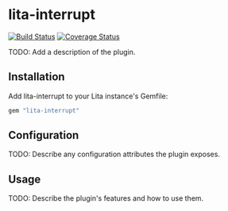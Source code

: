 # lita-interrupt

[![Build Status](https://travis-ci.org/nilium/lita-interrupt.png?branch=master)](https://travis-ci.org/nilium/lita-interrupt)
[![Coverage Status](https://coveralls.io/repos/nilium/lita-interrupt/badge.png)](https://coveralls.io/r/nilium/lita-interrupt)

TODO: Add a description of the plugin.

## Installation

Add lita-interrupt to your Lita instance's Gemfile:

``` ruby
gem "lita-interrupt"
```

## Configuration

TODO: Describe any configuration attributes the plugin exposes.

## Usage

TODO: Describe the plugin's features and how to use them.
